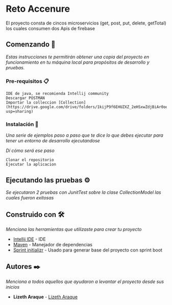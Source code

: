 # Reto Accenure

El proyecto consta de cincos microservicios (get, post, put, delete, getTotal) los cuales consumen dos Apis de firebase

## Comenzando 🚀

_Estas instrucciones te permitirán obtener una copia del proyecto en funcionamiento en tu máquina local para propósitos de desarrollo y pruebas._

### Pre-requisitos 📋
```
IDE de java, se recomienda Intellij community 
Descargar POSTMAN 
Importar la colleccion [Collection](https://drive.google.com/drive/folders/1kijP9f6EHUZXZ_2eHSxwZdjBiAr0oojb?usp=sharing)
```

### Instalación 🔧

_Una serie de ejemplos paso a paso que te dice lo que debes ejecutar para tener un entorno de desarrollo ejecutandose_

_Dí cómo será ese paso_

```
Clonar el repositorio
Ejecutar la aplicacion
```

## Ejecutando las pruebas ⚙️

_Se ejecutaron 2 pruebas con JunitTest sobre la clase CollectionModel las cuales fueron exitosas_


## Construido con 🛠️

_Menciona las herramientas que utilizaste para crear tu proyecto_

* [Intellij IDE](https://www.jetbrains.com/es-es/idea/download/#section=windows) - IDE
* [Maven](https://maven.apache.org/) - Manejador de dependencias
* [Sprint initializr](https://start.spring.io/) - Usado para generar base del proyecto con sprint boot



## Autores ✒️

_Menciona a todos aquellos que ayudaron a levantar el proyecto desde sus inicios_

* **Lizeth Araque** -  [Lizeth Araque](https://start.spring.io/)
